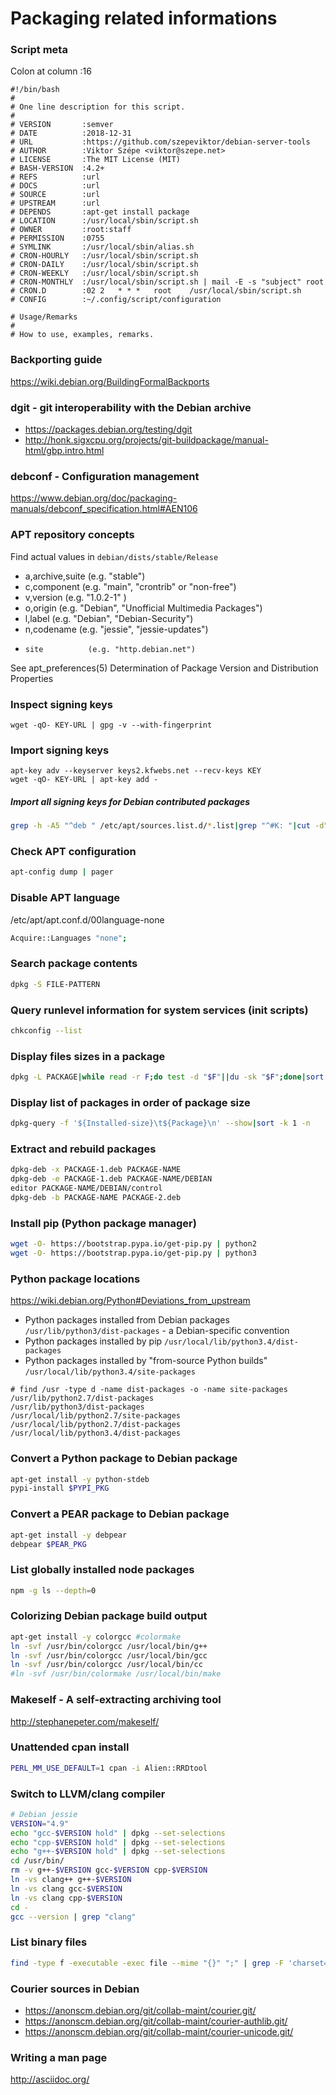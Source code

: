 # Packaging related informations

### Script meta

Colon at column :16

```
#!/bin/bash
#
# One line description for this script.
#
# VERSION       :semver
# DATE          :2018-12-31
# URL           :https://github.com/szepeviktor/debian-server-tools
# AUTHOR        :Viktor Szépe <viktor@szepe.net>
# LICENSE       :The MIT License (MIT)
# BASH-VERSION  :4.2+
# REFS          :url
# DOCS          :url
# SOURCE        :url
# UPSTREAM      :url
# DEPENDS       :apt-get install package
# LOCATION      :/usr/local/sbin/script.sh
# OWNER         :root:staff
# PERMISSION    :0755
# SYMLINK       :/usr/local/sbin/alias.sh
# CRON-HOURLY   :/usr/local/sbin/script.sh
# CRON-DAILY    :/usr/local/sbin/script.sh
# CRON-WEEKLY   :/usr/local/sbin/script.sh
# CRON-MONTHLY  :/usr/local/sbin/script.sh | mail -E -s "subject" root
# CRON.D        :02 2	* * *	root	/usr/local/sbin/script.sh
# CONFIG        :~/.config/script/configuration

# Usage/Remarks
#
# How to use, examples, remarks.
```

### Backporting guide

https://wiki.debian.org/BuildingFormalBackports

### dgit - git interoperability with the Debian archive

- https://packages.debian.org/testing/dgit
- http://honk.sigxcpu.org/projects/git-buildpackage/manual-html/gbp.intro.html

### debconf - Configuration management

https://www.debian.org/doc/packaging-manuals/debconf_specification.html#AEN106

### APT repository concepts

Find actual values in `debian/dists/stable/Release`

-   a,archive,suite (e.g. "stable")
-   c,component     (e.g. "main", "crontrib" or "non-free")
-   v,version       (e.g. "1.0.2-1" )
-   o,origin        (e.g. "Debian", "Unofficial Multimedia Packages")
-   l,label         (e.g. "Debian", "Debian-Security")
-   n,codename      (e.g. "jessie", "jessie-updates")
-     site          (e.g. "http.debian.net")

See apt_preferences(5) Determination of Package Version and Distribution Properties

### Inspect signing keys

```
wget -qO- KEY-URL | gpg -v --with-fingerprint
```

### Import signing keys

```
apt-key adv --keyserver keys2.kfwebs.net --recv-keys KEY
wget -qO- KEY-URL | apt-key add -
```

##### Import all signing keys for Debian contributed packages

```bash
grep -h -A5 "^deb " /etc/apt/sources.list.d/*.list|grep "^#K: "|cut -d" " -f2-|/bin/bash
```

### Check APT configuration

```bash
apt-config dump | pager
```

### Disable APT language

/etc/apt/apt.conf.d/00language-none

```bash
Acquire::Languages "none";
```

### Search package contents

```bash
dpkg -S FILE-PATTERN
```

### Query runlevel information for system services (init scripts)

```bash
chkconfig --list
```

### Display files sizes in a package

```bash
dpkg -L PACKAGE|while read -r F;do test -d "$F"||du -sk "$F";done|sort -n
```

### Display list of packages in order of package size

```bash
dpkg-query -f '${Installed-size}\t${Package}\n' --show|sort -k 1 -n
```

### Extract and rebuild packages

```bash
dpkg-deb -x PACKAGE-1.deb PACKAGE-NAME
dpkg-deb -e PACKAGE-1.deb PACKAGE-NAME/DEBIAN
editor PACKAGE-NAME/DEBIAN/control
dpkg-deb -b PACKAGE-NAME PACKAGE-2.deb
```

### Install pip (Python package manager)

```bash
wget -O- https://bootstrap.pypa.io/get-pip.py | python2
wget -O- https://bootstrap.pypa.io/get-pip.py | python3
```

### Python package locations

https://wiki.debian.org/Python#Deviations_from_upstream

- Python packages installed from Debian packages `/usr/lib/python3/dist-packages` - a Debian-specific convention
- Python packages installed by pip `/usr/local/lib/python3.4/dist-packages`
- Python packages installed by "from-source Python builds" `/usr/local/lib/python3.4/site-packages`

```
# find /usr -type d -name dist-packages -o -name site-packages
/usr/lib/python2.7/dist-packages
/usr/lib/python3/dist-packages
/usr/local/lib/python2.7/site-packages
/usr/local/lib/python2.7/dist-packages
/usr/local/lib/python3.4/dist-packages
```

### Convert a Python package to Debian package

```bash
apt-get install -y python-stdeb
pypi-install $PYPI_PKG
```

### Convert a PEAR package to Debian package

```bash
apt-get install -y debpear
debpear $PEAR_PKG
```

### List globally installed node packages

```bash
npm -g ls --depth=0
```

### Colorizing Debian package build output

```bash
apt-get install -y colorgcc #colormake
ln -svf /usr/bin/colorgcc /usr/local/bin/g++
ln -svf /usr/bin/colorgcc /usr/local/bin/gcc
ln -svf /usr/bin/colorgcc /usr/local/bin/cc
#ln -svf /usr/bin/colormake /usr/local/bin/make
```

### Makeself - A self-extracting archiving tool

http://stephanepeter.com/makeself/

### Unattended cpan install

```bash
PERL_MM_USE_DEFAULT=1 cpan -i Alien::RRDtool
```

### Switch to LLVM/clang compiler

```bash
# Debian jessie
VERSION="4.9"
echo "gcc-$VERSION hold" | dpkg --set-selections
echo "cpp-$VERSION hold" | dpkg --set-selections
echo "g++-$VERSION hold" | dpkg --set-selections
cd /usr/bin/
rm -v g++-$VERSION gcc-$VERSION cpp-$VERSION
ln -vs clang++ g++-$VERSION
ln -vs clang gcc-$VERSION
ln -vs clang cpp-$VERSION
cd -
gcc --version | grep "clang"
```

### List binary files

```bash
find -type f -executable -exec file --mime "{}" ";" | grep -F 'charset=binary'
```

### Courier sources in Debian

- https://anonscm.debian.org/git/collab-maint/courier.git/
- https://anonscm.debian.org/git/collab-maint/courier-authlib.git/
- https://anonscm.debian.org/git/collab-maint/courier-unicode.git/

### Writing a man page

http://asciidoc.org/
